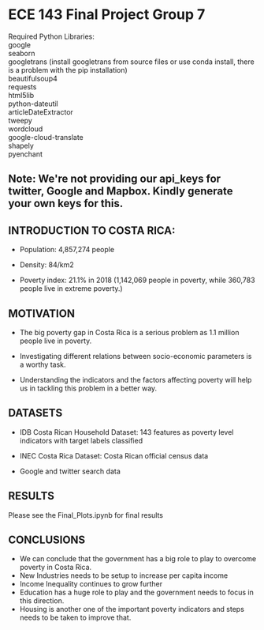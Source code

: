 
# ECE 143 Final Project Group 7



Required Python Libraries: <br/>
google <br/>
seaborn <br/>
googletrans (install googletrans from source files or use conda install, there is a problem with the pip installation) <br/>
beautifulsoup4 <br/>
requests <br/>
html5lib <br/>
python-dateutil <br/>
articleDateExtractor <br/>
tweepy <br/>
wordcloud <br/>
google-cloud-translate <br/>
shapely <br/>
pyenchant <br/>

## Note: We're not providing our api_keys for twitter, Google and Mapbox. Kindly generate your own keys for this.

## INTRODUCTION TO COSTA RICA:
- Population: 4,857,274 people

- Density: 84/km2  

- Poverty index: 21.1% in 2018 (1,142,069 people in poverty, while 360,783 people live in extreme poverty.)

## MOTIVATION

- The big poverty gap in Costa Rica is a serious problem as 1.1 million people live in poverty.

- Investigating different relations between socio-economic parameters is a worthy task.

- Understanding the indicators and the factors affecting poverty will help us in tackling this problem in a better way.

## DATASETS

- IDB Costa Rican Household Dataset: 143 features as poverty level indicators with target labels classified

- INEC Costa Rica Dataset: Costa Rican official census data

- Google and twitter search data

## RESULTS

Please see the Final_Plots.ipynb for final results

## CONCLUSIONS

- We can conclude that the government has a big role to play to overcome poverty in Costa Rica.
- New Industries needs to be setup to increase per capita income
- Income Inequality continues to grow further
- Education has a huge role to play and the government needs to focus in this direction.
- Housing is another one of the important poverty indicators and steps needs to be taken to improve that.

